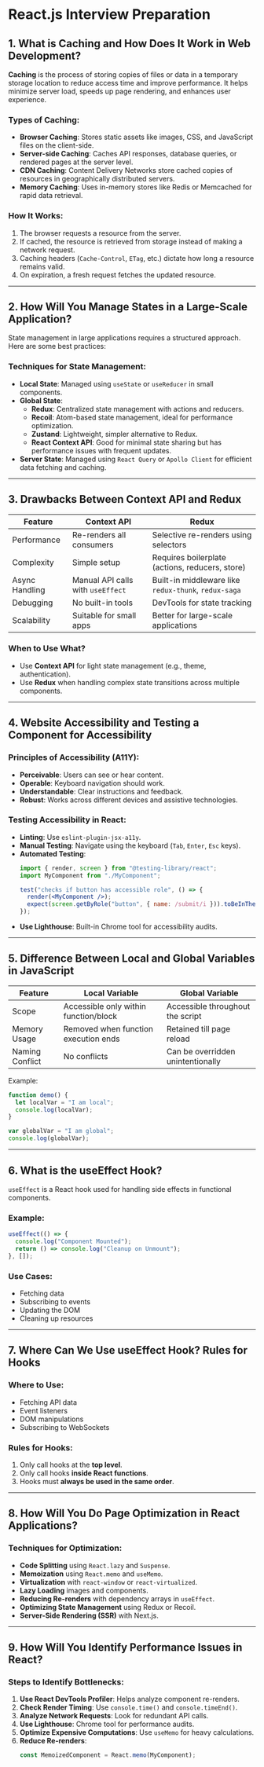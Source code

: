 # React.js Interview Preparation

## 1. What is Caching and How Does It Work in Web Development?

**Caching** is the process of storing copies of files or data in a temporary storage location to reduce access time and improve performance. It helps minimize server load, speeds up page rendering, and enhances user experience.

### Types of Caching:
- **Browser Caching**: Stores static assets like images, CSS, and JavaScript files on the client-side.
- **Server-side Caching**: Caches API responses, database queries, or rendered pages at the server level.
- **CDN Caching**: Content Delivery Networks store cached copies of resources in geographically distributed servers.
- **Memory Caching**: Uses in-memory stores like Redis or Memcached for rapid data retrieval.

### How It Works:
1. The browser requests a resource from the server.
2. If cached, the resource is retrieved from storage instead of making a network request.
3. Caching headers (`Cache-Control`, `ETag`, etc.) dictate how long a resource remains valid.
4. On expiration, a fresh request fetches the updated resource.

---

## 2. How Will You Manage States in a Large-Scale Application?

State management in large applications requires a structured approach. Here are some best practices:

### Techniques for State Management:
- **Local State**: Managed using `useState` or `useReducer` in small components.
- **Global State**:
  - **Redux**: Centralized state management with actions and reducers.
  - **Recoil**: Atom-based state management, ideal for performance optimization.
  - **Zustand**: Lightweight, simpler alternative to Redux.
  - **React Context API**: Good for minimal state sharing but has performance issues with frequent updates.
- **Server State**: Managed using `React Query` or `Apollo Client` for efficient data fetching and caching.

---

## 3. Drawbacks Between Context API and Redux

| Feature       | Context API | Redux |
|--------------|------------|--------|
| Performance  | Re-renders all consumers | Selective re-renders using selectors |
| Complexity   | Simple setup | Requires boilerplate (actions, reducers, store) |
| Async Handling | Manual API calls with `useEffect` | Built-in middleware like `redux-thunk`, `redux-saga` |
| Debugging | No built-in tools | DevTools for state tracking |
| Scalability | Suitable for small apps | Better for large-scale applications |

### When to Use What?
- Use **Context API** for light state management (e.g., theme, authentication).
- Use **Redux** when handling complex state transitions across multiple components.

---

## 4. Website Accessibility and Testing a Component for Accessibility

### Principles of Accessibility (A11Y):
- **Perceivable**: Users can see or hear content.
- **Operable**: Keyboard navigation should work.
- **Understandable**: Clear instructions and feedback.
- **Robust**: Works across different devices and assistive technologies.

### Testing Accessibility in React:
- **Linting**: Use `eslint-plugin-jsx-a11y`.
- **Manual Testing**: Navigate using the keyboard (`Tab`, `Enter`, `Esc` keys).
- **Automated Testing**:
  ```jsx
  import { render, screen } from "@testing-library/react";
  import MyComponent from "./MyComponent";
  
  test("checks if button has accessible role", () => {
    render(<MyComponent />);
    expect(screen.getByRole("button", { name: /submit/i })).toBeInTheDocument();
  });
  ```
- **Use Lighthouse**: Built-in Chrome tool for accessibility audits.

---

## 5. Difference Between Local and Global Variables in JavaScript

| Feature | Local Variable | Global Variable |
|---------|---------------|----------------|
| Scope | Accessible only within function/block | Accessible throughout the script |
| Memory Usage | Removed when function execution ends | Retained till page reload |
| Naming Conflict | No conflicts | Can be overridden unintentionally |

Example:
```js
function demo() {
  let localVar = "I am local";
  console.log(localVar);
}

var globalVar = "I am global";
console.log(globalVar);
```

---

## 6. What is the useEffect Hook?

`useEffect` is a React hook used for handling side effects in functional components.

### Example:
```jsx
useEffect(() => {
  console.log("Component Mounted");
  return () => console.log("Cleanup on Unmount");
}, []);
```

### Use Cases:
- Fetching data
- Subscribing to events
- Updating the DOM
- Cleaning up resources

---

## 7. Where Can We Use useEffect Hook? Rules for Hooks

### Where to Use:
- Fetching API data
- Event listeners
- DOM manipulations
- Subscribing to WebSockets

### Rules for Hooks:
1. Only call hooks at the **top level**.
2. Only call hooks **inside React functions**.
3. Hooks must **always be used in the same order**.

---

## 8. How Will You Do Page Optimization in React Applications?

### Techniques for Optimization:
- **Code Splitting** using `React.lazy` and `Suspense`.
- **Memoization** using `React.memo` and `useMemo`.
- **Virtualization** with `react-window` or `react-virtualized`.
- **Lazy Loading** images and components.
- **Reducing Re-renders** with dependency arrays in `useEffect`.
- **Optimizing State Management** using Redux or Recoil.
- **Server-Side Rendering (SSR)** with Next.js.

---

## 9. How Will You Identify Performance Issues in React?

### Steps to Identify Bottlenecks:
1. **Use React DevTools Profiler**: Helps analyze component re-renders.
2. **Check Render Timing**: Use `console.time()` and `console.timeEnd()`.
3. **Analyze Network Requests**: Look for redundant API calls.
4. **Use Lighthouse**: Chrome tool for performance audits.
5. **Optimize Expensive Computations**: Use `useMemo` for heavy calculations.
6. **Reduce Re-renders**:
   ```jsx
   const MemoizedComponent = React.memo(MyComponent);
   ```

